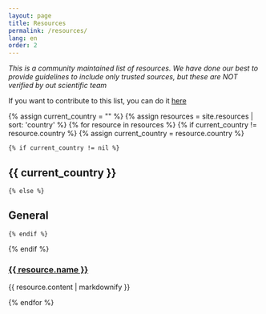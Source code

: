 ```yaml
---
layout: page
title: Resources
permalink: /resources/
lang: en
order: 2
---
```


*This is a community maintained list of resources. We have done our best to provide guidelines to include only trusted sources, but these are NOT verified by out scientific team*

If you want to contribute to this list, you can do it [here](https://forms.gle/2zi67brmMZ7byCvb8)

{% assign current_country = "" %} 
{% assign resources = site.resources | sort: 'country' %}
{% for resource in resources %}
  {% if current_country != resource.country %}
    {% assign current_country = resource.country %}
   
    {% if current_country != nil %}
## {{ current_country }}
    {% else %}
## General
    {% endif %}
  {% endif %}

###  <a href="{{ resource.target }}">{{ resource.name }}</a>
  <p>{{ resource.content | markdownify }}</p>

{% endfor %}
